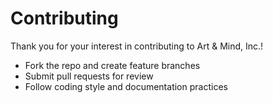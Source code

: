# Contributing

Thank you for your interest in contributing to Art & Mind, Inc.!

- Fork the repo and create feature branches
- Submit pull requests for review
- Follow coding style and documentation practices
